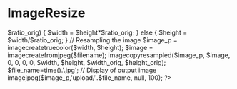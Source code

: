 # ImageResize
<?php

// The file concerned
$filename = 'sample.jpg';

// Maximum width and height
$width = 1000;
$height = 500;

// File type
//header('Content-Type: image/jpg');

// Get new dimensions
list($width_orig, $height_orig) = getimagesize($filename);

$ratio_orig = $width_orig/$height_orig;

if ($width/$height > $ratio_orig) {
	$width = $height*$ratio_orig;
} else {
	$height = $width/$ratio_orig;
}

// Resampling the image
$image_p = imagecreatetruecolor($width, $height);
$image = imagecreatefromjpeg($filename);

imagecopyresampled($image_p, $image, 0, 0, 0, 0,
		$width, $height, $width_orig, $height_orig);
$file_name=time().'.jpg';

// Display of output image
imagejpeg($image_p,'upload/'.$file_name, null, 100);



?>
